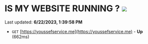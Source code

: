 # IS MY WEBSITE RUNNING ? [![](https://img.shields.io/static/v1?label=Sponsor&message=%E2%9D%A4&logo=GitHub&color=%23fe8e86)](https://github.com/sponsors/<username>)

Last updated: **6/22/2023, 1:39:58 PM**

- `GET` [https://youssefservice.me](https://youssefservice.me) - **Up** (662ms)
